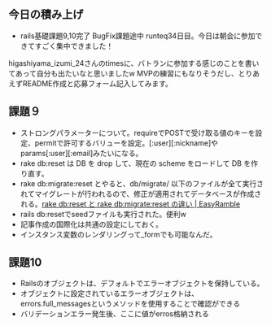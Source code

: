 ## 今日の積み上げ
- rails基礎課題9,10完了 BugFix課題途中
runteq34日目。今日は朝会に参加できてすごく集中できました！

higashiyama_izumi_24さんのtimesに、バトランに参加する感じのことを書いてあって自分も出たいなと思いましたw 
MVPの練習にもなりそうだし、とりあえずREADME作成と応募フォーム記入してみます。
## 課題９
- ストロングパラメーターについて。requireでPOSTで受け取る値のキーを設定、permitで許可するバリューを設定。[:user][:nickname]やparams[:user][:email]みたいになる。
- rake db:reset は DB を drop して、現在の scheme をロードして DB を作り直す。
- rake db:migrate:reset とやると、db/migrate/ 以下のファイルが全て実行されてマイグレートが行われるので、修正が適用されてデータベースが作成される。[rake db:reset と rake db:migrate:reset の違い \| EasyRamble](https://easyramble.com/difference-bettween-rake-db-migrate-reset.html)
- rails db:resetでseedファイルも実行された。便利w
- 記事作成の国際化は共通の設定にしておく。
- インスタンス変数のレンダリングって_formでも可能なんだ。

## 課題10
- Railsのオブジェクトは、デフォルトでエラーオブジェクトを保持している。
- オブジェクトに設定されているエラーオブジェクトは、errors.full_messagesというメソッドを使用することで確認ができる
- バリデーションエラー発生後、ここに値がerros格納される
